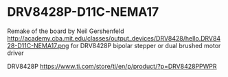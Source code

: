# DRV8428P-D11C-NEMA17

Remake of the board by Neil Gershenfeld http://academy.cba.mit.edu/classes/output_devices/DRV8428/hello.DRV8428-D11C-NEMA17.png for DRV8428P bipolar stepper or dual brushed motor driver

DRV8428P https://www.ti.com/store/ti/en/p/product/?p=DRV8428PPWPR

